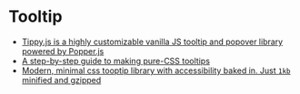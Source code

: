 # Tooltip

- [Tippy.js is a highly customizable vanilla JS tooltip and popover library powered by Popper.js](https://github.com/atomiks/tippyjs)
- [A step-by-step guide to making pure-CSS tooltips](https://medium.freecodecamp.org/a-step-by-step-guide-to-making-pure-css-tooltips-3d5a3e237346)
- [Modern, minimal css tooptip library with accessibility baked in. Just `1kb` minified and gzipped](https://github.com/ghosh/microtip)
